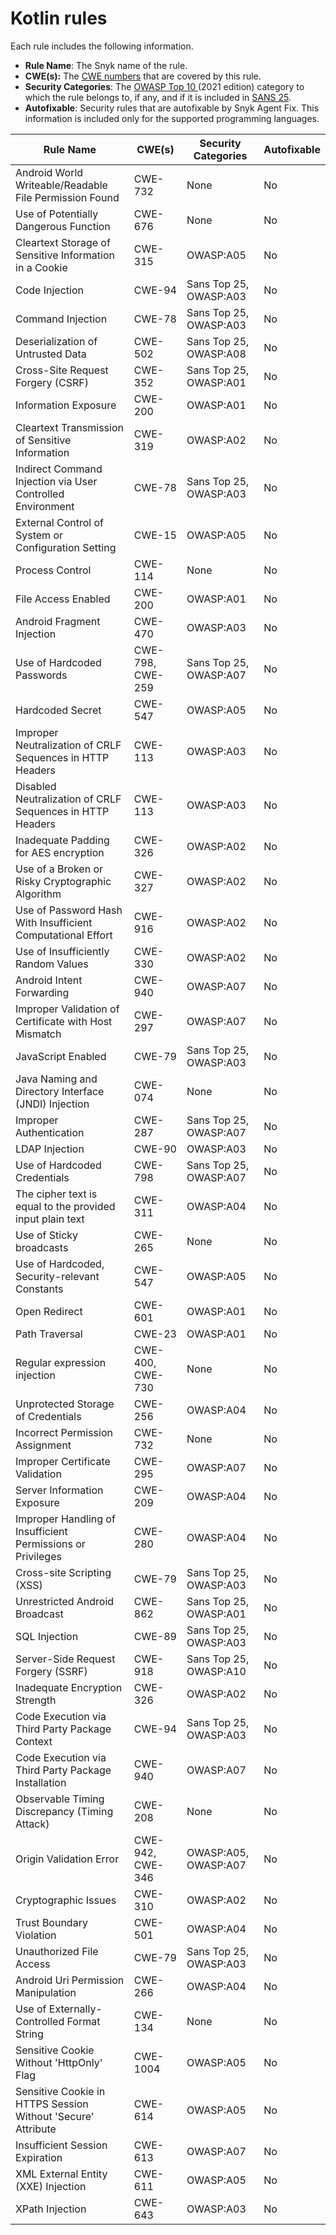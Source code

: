 # Kotlin rules

Each rule includes the following information.

* **Rule Name**: The Snyk name of the rule.
* **CWE(s):** The [CWE numbers](https://cwe.mitre.org/) that are covered by this rule.
* **Security Categories**: The [OWASP Top 10 ](https://owasp.org/Top10/)(2021 edition) category to which the rule belongs to, if any, and if it is included in [SANS 25](https://www.sans.org/top25-software-errors/).
* **Autofixable**: Security rules that are autofixable by Snyk Agent Fix. This information is included only for the supported programming languages.

| Rule Name                                                    | CWE(s)           | Security Categories    | Autofixable |
| ------------------------------------------------------------ | ---------------- | ---------------------- | ----------- |
| Android World Writeable/Readable File Permission Found       | CWE-732          | None                   | No          |
| Use of Potentially Dangerous Function                        | CWE-676          | None                   | No          |
| Cleartext Storage of Sensitive Information in a Cookie       | CWE-315          | OWASP:A05              | No          |
| Code Injection                                               | CWE-94           | Sans Top 25, OWASP:A03 | No          |
| Command Injection                                            | CWE-78           | Sans Top 25, OWASP:A03 | No          |
| Deserialization of Untrusted Data                            | CWE-502          | Sans Top 25, OWASP:A08 | No          |
| Cross-Site Request Forgery (CSRF)                            | CWE-352          | Sans Top 25, OWASP:A01 | No          |
| Information Exposure                                         | CWE-200          | OWASP:A01              | No          |
| Cleartext Transmission of Sensitive Information              | CWE-319          | OWASP:A02              | No          |
| Indirect Command Injection via User Controlled Environment   | CWE-78           | Sans Top 25, OWASP:A03 | No          |
| External Control of System or Configuration Setting          | CWE-15           | OWASP:A05              | No          |
| Process Control                                              | CWE-114          | None                   | No          |
| File Access Enabled                                          | CWE-200          | OWASP:A01              | No          |
| Android Fragment Injection                                   | CWE-470          | OWASP:A03              | No          |
| Use of Hardcoded Passwords                                   | CWE-798, CWE-259 | Sans Top 25, OWASP:A07 | No          |
| Hardcoded Secret                                             | CWE-547          | OWASP:A05              | No          |
| Improper Neutralization of CRLF Sequences in HTTP Headers    | CWE-113          | OWASP:A03              | No          |
| Disabled Neutralization of CRLF Sequences in HTTP Headers    | CWE-113          | OWASP:A03              | No          |
| Inadequate Padding for AES encryption                        | CWE-326          | OWASP:A02              | No          |
| Use of a Broken or Risky Cryptographic Algorithm             | CWE-327          | OWASP:A02              | No          |
| Use of Password Hash With Insufficient Computational Effort  | CWE-916          | OWASP:A02              | No          |
| Use of Insufficiently Random Values                          | CWE-330          | OWASP:A02              | No          |
| Android Intent Forwarding                                    | CWE-940          | OWASP:A07              | No          |
| Improper Validation of Certificate with Host Mismatch        | CWE-297          | OWASP:A07              | No          |
| JavaScript Enabled                                           | CWE-79           | Sans Top 25, OWASP:A03 | No          |
| Java Naming and Directory Interface (JNDI) Injection         | CWE-074          | None                   | No          |
| Improper Authentication                                      | CWE-287          | Sans Top 25, OWASP:A07 | No          |
| LDAP Injection                                               | CWE-90           | OWASP:A03              | No          |
| Use of Hardcoded Credentials                                 | CWE-798          | Sans Top 25, OWASP:A07 | No          |
| The cipher text is equal to the provided input plain text    | CWE-311          | OWASP:A04              | No          |
| Use of Sticky broadcasts                                     | CWE-265          | None                   | No          |
| Use of Hardcoded, Security-relevant Constants                | CWE-547          | OWASP:A05              | No          |
| Open Redirect                                                | CWE-601          | OWASP:A01              | No          |
| Path Traversal                                               | CWE-23           | OWASP:A01              | No          |
| Regular expression injection                                 | CWE-400, CWE-730 | None                   | No          |
| Unprotected Storage of Credentials                           | CWE-256          | OWASP:A04              | No          |
| Incorrect Permission Assignment                              | CWE-732          | None                   | No          |
| Improper Certificate Validation                              | CWE-295          | OWASP:A07              | No          |
| Server Information Exposure                                  | CWE-209          | OWASP:A04              | No          |
| Improper Handling of Insufficient Permissions or Privileges  | CWE-280          | OWASP:A04              | No          |
| Cross-site Scripting (XSS)                                   | CWE-79           | Sans Top 25, OWASP:A03 | No          |
| Unrestricted Android Broadcast                               | CWE-862          | Sans Top 25, OWASP:A01 | No          |
| SQL Injection                                                | CWE-89           | Sans Top 25, OWASP:A03 | No          |
| Server-Side Request Forgery (SSRF)                           | CWE-918          | Sans Top 25, OWASP:A10 | No          |
| Inadequate Encryption Strength                               | CWE-326          | OWASP:A02              | No          |
| Code Execution via Third Party Package Context               | CWE-94           | Sans Top 25, OWASP:A03 | No          |
| Code Execution via Third Party Package Installation          | CWE-940          | OWASP:A07              | No          |
| Observable Timing Discrepancy (Timing Attack)                | CWE-208          | None                   | No          |
| Origin Validation Error                                      | CWE-942, CWE-346 | OWASP:A05, OWASP:A07   | No          |
| Cryptographic Issues                                         | CWE-310          | OWASP:A02              | No          |
| Trust Boundary Violation                                     | CWE-501          | OWASP:A04              | No          |
| Unauthorized File Access                                     | CWE-79           | Sans Top 25, OWASP:A03 | No          |
| Android Uri Permission Manipulation                          | CWE-266          | OWASP:A04              | No          |
| Use of Externally-Controlled Format String                   | CWE-134          | None                   | No          |
| Sensitive Cookie Without 'HttpOnly' Flag                     | CWE-1004         | OWASP:A05              | No          |
| Sensitive Cookie in HTTPS Session Without 'Secure' Attribute | CWE-614          | OWASP:A05              | No          |
| Insufficient Session Expiration                              | CWE-613          | OWASP:A07              | No          |
| XML External Entity (XXE) Injection                          | CWE-611          | OWASP:A05              | No          |
| XPath Injection                                              | CWE-643          | OWASP:A03              | No          |
